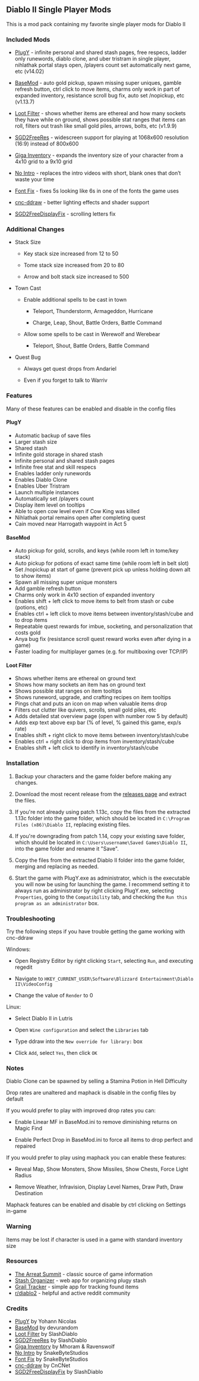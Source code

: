 ## Diablo II Single Player Mods

This is a mod pack containing my favorite single player mods for Diablo II

### Included Mods

- [PlugY](http://plugy.free.fr/en/index.html) - infinite personal and shared stash pages, free respecs, ladder only runewords, diablo clone, and uber tristram in single player, nihlathak portal stays open, /players count set automatically next game, etc (v14.02)

- [BaseMod](https://www.moddb.com/mods/basemod) - auto gold pickup, spawn missing super uniques, gamble refresh button, ctrl click to move items, charms only work in part of expanded inventory, resistance scroll bug fix, auto set /nopickup, etc (v1.13.7)

- [Loot Filter](https://github.com/cyhyraethz/slashdiablo-maphack-giga) - shows whether items are ethereal and how many sockets they have while on ground, shows possible stat ranges that items can roll, filters out trash like small gold piles, arrows, bolts, etc (v1.9.9)

- [SGD2FreeRes](https://github.com/mir-diablo-ii-tools/SlashGaming-Diablo-II-Free-Resolution) - widescreen support for playing at 1068x600 resolution (16:9) instead of 800x600

- [Giga Inventory](https://github.com/cyhyraethz/d2-giga-inv) - expands the inventory size of your character from a 4x10 grid to a 9x10 grid

- [No Intro](https://www.snakebytestudios.com/projects/mods/diablo-2-mods/#nointro) - replaces the intro videos with short, blank ones that don’t waste your time

- [Font Fix](https://www.snakebytestudios.com/projects/mods/diablo-2-mods/#fixedfont) - fixes 5s looking like 6s in one of the fonts the game uses

- [cnc-ddraw](https://github.com/CnCNet/cnc-ddraw) - better lighting effects and shader support

- [SGD2FreeDisplayFix](https://github.com/mir-diablo-ii-tools/SlashGaming-Diablo-II-Free-Display-Fix) - scrolling letters fix

### Additional Changes

- Stack Size

  - Key stack size increased from 12 to 50

  - Tome stack size increased from 20 to 80

  - Arrow and bolt stack size increased to 500

- Town Cast

  - Enable additional spells to be cast in town

    - Teleport, Thunderstorm, Armageddon, Hurricane

    - Charge, Leap, Shout, Battle Orders, Battle Command

  - Allow some spells to be cast in Werewolf and Werebear

    - Teleport, Shout, Battle Orders, Battle Command

- Quest Bug

  - Always get quest drops from Andariel

  - Even if you forget to talk to Warriv

### Features

Many of these features can be enabled and disable in the config files

#### PlugY

- Automatic backup of save files
- Larger stash size
- Shared stash
- Infinite gold storage in shared stash
- Infinite personal and shared stash pages
- Infinite free stat and skill respecs
- Enables ladder only runewords
- Enables Diablo Clone
- Enables Uber Tristram
- Launch multiple instances
- Automatically set /players count
- Display item level on tooltips
- Able to open cow level even if Cow King was killed
- Nihlathak portal remains open after completing quest
- Cain moved near Harrogath waypoint in Act 5

#### BaseMod

- Auto pickup for gold, scrolls, and keys (while room left in tome/key stack)
- Auto pickup for potions of exact same time (while room left in belt slot)
- Set /nopickup at start of game (prevent pick up unless holding down alt to show items)
- Spawn all missing super unique monsters
- Add gamble refresh button
- Charms only work in 4x10 section of expanded inventory
- Enables shift + left click to move items to belt from stash or cube (potions, etc)
- Enables ctrl + left click to move items between inventory/stash/cube and to drop items
- Repeatable quest rewards for imbue, socketing, and personalization that costs gold
- Anya bug fix (resistance scroll quest reward works even after dying in a game)
- Faster loading for multiplayer games (e.g. for multiboxing over TCP/IP)

#### Loot Filter

- Shows whether items are ethereal on ground text
- Shows how many sockets an item has on ground text
- Shows possible stat ranges on item tooltips
- Shows runeword, upgrade, and crafting recipes on item tooltips
- Pings chat and puts an icon on map when valuable items drop
- Filters out clutter like quivers, scrolls, small gold piles, etc
- Adds detailed stat overview page (open with number row 5 by default)
- Adds exp text above exp bar (% of level, % gained this game, exp/s rate)
- Enables shift + right click to move items between inventory/stash/cube
- Enables ctrl + right click to drop items from inventory/stash/cube
- Enables shift + left click to identify in inventory/stash/cube

### Installation

1. Backup your characters and the game folder before making any changes.

2. Download the most recent release from the [releases page](https://github.com/cyhyraethz/d2-sp-mods/releases) and extract the files.

3. If you're not already using patch 1.13c, copy the files from the extracted 1.13c folder into the game folder, which should be located in `C:\Program Files (x86)\Diablo II`, replacing existing files.

4. If you're downgrading from patch 1.14, copy your existing save folder, which should be located in `C:\Users\username\Saved Games\Diablo II`, into the game folder and rename it "Save".

5. Copy the files from the extracted Diablo II folder into the game folder, merging and replacing as needed.

6. Start the game with PlugY.exe as administrator, which is the executable you will now be using for launching the game. I recommend setting it to always run as administrator by right clicking PlugY.exe, selecting `Properties`, going to the `Compatibility` tab, and checking the `Run this program as an administrator` box.

### Troubleshooting

Try the following steps if you have trouble getting the game working with cnc-ddraw

Windows:

- Open Registry Editor by right clicking `Start`, selecting `Run`, and executing regedit

- Navigate to `HKEY_CURRENT_USER\Software\Blizzard Entertainment\Diablo II\VideoConfig`

- Change the value of `Render` to 0

Linux:

- Select Diablo II in Lutris

- Open `Wine configuration` and select the `Libraries` tab

- Type ddraw into the `New override for library:` box

- Click `Add`, select `Yes`, then click `OK`

### Notes

Diablo Clone can be spawned by selling a Stamina Potion in Hell Difficulty

Drop rates are unaltered and maphack is disable in the config files by default

If you would prefer to play with improved drop rates you can:

- Enable Linear MF in BaseMod.ini to remove diminishing returns on Magic Find

- Enable Perfect Drop in BaseMod.ini to force all items to drop perfect and repaired

If you would prefer to play using maphack you can enable these features:

- Reveal Map, Show Monsters, Show Missiles, Show Chests, Force Light Radius

- Remove Weather, Infravision, Display Level Names, Draw Path, Draw Destination

Maphack features can be enabled and disable by ctrl clicking on Settings in-game

### Warning

Items may be lost if character is used in a game with standard inventory size

### Resources

- [The Arreat Summit](http://classic.battle.net/diablo2exp/) - classic source of game information
- [Stash Organizer](https://youdz.github.io/d2-stash-organizer/) - web app for organizing plugy stash
- [Grail Tracker](https://d2-holy-grail.herokuapp.com/) - simple app for tracking found items
- [r/diablo2](https://www.reddit.com/r/diablo2/) - helpful and active reddit community

### Credits

- [PlugY](http://plugy.free.fr/en/index.html) by Yohann Nicolas
- [BaseMod](https://www.moddb.com/mods/basemod) by devurandom
- [Loot Filter](https://github.com/cyhyraethz/slashdiablo-maphack-giga) by SlashDiablo
- [SGD2FreeRes](https://github.com/mir-diablo-ii-tools/SlashGaming-Diablo-II-Free-Resolution) by SlashDiablo
- [Giga Inventory](https://github.com/cyhyraethz/d2-giga-inv) by Mhoram & Ravenswolf
- [No Intro](https://www.snakebytestudios.com/projects/mods/diablo-2-mods/#nointro) by SnakeByteStudios
- [Font Fix](https://www.snakebytestudios.com/projects/mods/diablo-2-mods/#fixedfont) by SnakeByteStudios
- [cnc-ddraw](https://github.com/CnCNet/cnc-ddraw) by CnCNet
- [SGD2FreeDisplayFix](https://github.com/mir-diablo-ii-tools/SlashGaming-Diablo-II-Free-Display-Fix) by SlashDiablo
